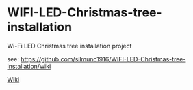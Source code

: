 WIFI-LED-Christmas-tree-installation
====================================

Wi-Fi LED Christmas tree installation project

see: https://github.com/silmunc1916/WIFI-LED-Christmas-tree-installation/wiki

[Wiki](https://github.com/silmunc1916/WIFI-LED-Christmas-tree-installation/wiki)
